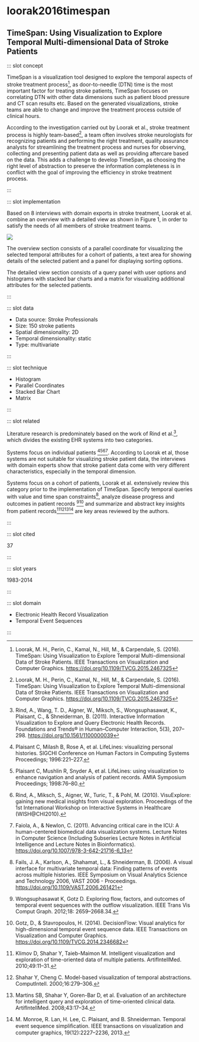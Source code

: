 # loorak2016timespan

## TimeSpan: Using Visualization to Explore Temporal Multi-dimensional Data of Stroke Patients

<Paper>

::: slot concept

TimeSpan is a visualization tool designed to explore the temporal aspects of stroke treatment process[^TimeSpan], as door-to-needle (DTN) time is the most important factor for treating stroke patients, TimeSpan focuses on correlating DTN with other data dimensions such as patient blood pressure and CT scan results etc. Based on the generated visualizations, stroke teams are able to change and improve the treatment process outside of clinical hours.

According to the investigation carried out by Loorak et al., stroke treatment process is highly team-based[^TimeSpan], a team often involves stroke neurologists for recognizing patients and performing the right treatment, quality assurance analysts for streamlining the treatment process and nurses for observing, collecting and presenting patient data as well as providing aftercare based on the data. This adds a challenge to develop TimeSpan, as choosing the right level of abstraction to preserve the information completeness is in conflict with the goal of improving the efficiency in stroke treatment process.

:::

::: slot implementation

Based on 8 interviews with domain exports in stroke treatment, Loorak et al. combine an overview with a detailed view as shown in Figure 1, in order to satisfy the needs of all members of stroke treatment teams.

![](https://share.henry.wang/OHcIZD/y9HidzbAkj+)

The overview section consists of a parallel coordinate for visualizing the selected temporal attributes for a cohort of patients, a text area for showing details of the selected patient and a panel for displaying sorting options.

The detailed view section consists of a query panel with user options and histograms with stacked bar charts and a matrix for visualizing additional attributes for the selected patients.

:::

::: slot data

- Data source: Stroke Professionals
- Size: 150 stroke patients
- Spatial dimensionality: 2D
- Temporal dimensionality: static
- Type: multivariate

:::

::: slot technique

- Histogram
- Parallel Coordinates
- Stacked Bar Chart
- Matrix

:::

::: slot related

Literature research is predominately based on the work of Rind et al.[^Rind], which divides the existing EHR systems into two categories.

Systems focus on individual patients [^LifeLine][^LifeLine2][^VisuExplore][^MIVA]. According to Loorak et al, those systems are not suitable for visualizing stroke patient data, the interviews with domain experts show that stroke patient data come with very different characteristics, especially in the temporal dimension.

Systems focus on a cohort of patients, Loorak et al. extensively review this category prior to the implementation of TimeSpan. Specify temporal queries with value and time span constraints[^PatternFinder], analyze disease progress and outcomes in patient records [^Outflow][^DecisionFlow] and summarize and abstract key insights from patient records[^VISITORS][^KNAVE][^KNAVE2][^EventFlow] are key areas reviewed by the authors.

:::

::: slot cited

37

:::

::: slot years

1983-2014

:::

::: slot domain

- Electronic Health Record Visualization
- Temporal Event Sequences

:::

</Paper>

[^TimeSpan]: Loorak, M. H., Perin, C., Kamal, N., Hill, M., & Carpendale, S. (2016). TimeSpan: Using Visualization to Explore Temporal Multi-dimensional Data of Stroke Patients. IEEE Transactions on Visualization and Computer Graphics. https://doi.org/10.1109/TVCG.2015.2467325

[^LifeLine]: Plaisant C, Milash B, Rose A, et al. LifeLines: visualizing personal histories. SIGCHI Conference on Human Factors in Computing Systems Proceedings; 1996:221–227.

[^LifeLine2]: Plaisant C, Mushlin R, Snyder A, et al. LifeLines: using visualization to enhance navigation and analysis of patient records. AMIA Symposium Proceedings; 1998:76–80.

[^KNAVE]: Shahar Y, Cheng C. Model-based visualization of temporal abstractions. ComputIntell. 2000;16:279–306.

[^KNAVE2]: Martins SB, Shahar Y, Goren-Bar D, et al. Evaluation of an architecture for intelligent query and exploration of time-oriented clinical data. ArtifIntellMed. 2008;43:17–34.

[^VISITORS]: Klimov D, Shahar Y, Taieb-Maimon M. Intelligent visualization and exploration of time-oriented data of multiple patients. ArtifIntellMed. 2010;49:11–31.

[^Outflow]: Wongsuphasawat K, Gotz D. Exploring flow, factors, and outcomes of temporal event sequences with the outflow visualization. IEEE Trans Vis Comput Graph. 2012;18: 2659–2668.34.

[^DecisionFlow]: Gotz, D., & Stavropoulos, H. (2014). DecisionFlow: Visual analytics for high-dimensional temporal event sequence data. IEEE Transactions on Visualization and Computer Graphics. https://doi.org/10.1109/TVCG.2014.2346682

[^EventFlow]: M. Monroe, R. Lan, H. Lee, C. Plaisant, and B. Shneiderman. Temporal event sequence simpliﬁcation. IEEE transactions on visualization and computer graphics, 19(12):2227–2236, 2013.

[^Rind]: Rind, A., Wang, T. D., Aigner, W., Miksch, S., Wongsuphasawat, K., Plaisant, C., & Shneiderman, B. (2011). Interactive Information Visualization to Explore and Query Electronic Health Records. Foundations and Trends® in Human–Computer Interaction, 5(3), 207–298. https://doi.org/10.1561/1100000039

[^VisuExplore]: Rind, A., Miksch, S., Aigner, W., Turic, T., & Pohl, M. (2010). VisuExplore: gaining new medical insights from visual exploration. Proceedings of the 1st International Workshop on Interactive Systems in Healthcare (WISH@CHI2010).

[^MIVA]: Faiola, A., & Newlon, C. (2011). Advancing critical care in the ICU: A human-centered biomedical data visualization systems. Lecture Notes in Computer Science (Including Subseries Lecture Notes in Artificial Intelligence and Lecture Notes in Bioinformatics). https://doi.org/10.1007/978-3-642-21716-6_13

[^PatternFinder]: Fails, J. A., Karlson, A., Shahamat, L., & Shneiderman, B. (2006). A visual interface for multivariate temporal data: Finding patterns of events across multiple histories. IEEE Symposium on Visual Analytics Science and Technology 2006, VAST 2006 - Proceedings. https://doi.org/10.1109/VAST.2006.261421

